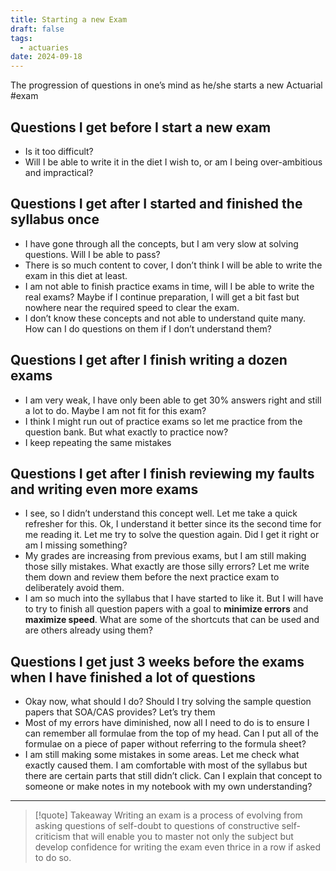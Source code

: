```yaml
---
title: Starting a new Exam
draft: false
tags:
  - actuaries
date: 2024-09-18
---
```

 The progression of questions in one’s mind as he/she starts a new Actuarial #exam
## Questions I get before I start a new exam

- Is it too difficult?
- Will I be able to write it in the diet I wish to, or am I being over-ambitious and impractical?

## Questions I get after I started and finished the syllabus once

- I have gone through all the concepts, but I am very slow at solving questions. Will I be able to pass?
- There is so much content to cover, I don’t think I will be able to write the exam in this diet at least.
- I am not able to finish practice exams in time, will I be able to write the real exams? Maybe if I continue preparation, I will get a bit fast but nowhere near the required speed to clear the exam.
- I don’t know these concepts and not able to understand quite many. How can I do questions on them if I don’t understand them?

## Questions I get after I finish writing a dozen exams

- I am very weak, I have only been able to get 30% answers right and still a lot to do. Maybe I am not fit for this exam?
- I think I might run out of practice exams so let me practice from the question bank. But what exactly to practice now?
- I keep repeating the same mistakes

## Questions I get after I finish reviewing my faults and writing even more exams

- I see, so I didn’t understand this concept well. Let me take a quick refresher for this. Ok, I understand it better since its the second time for me reading it. Let me try to solve the question again. Did I get it right or am I missing something?
- My grades are increasing from previous exams, but I am still making those silly mistakes. What exactly are those silly errors? Let me write them down and review them before the next practice exam to deliberately avoid them.
- I am so much into the syllabus that I have started to like it. But I will have to try to finish all question papers with a goal to **minimize errors** and **maximize speed**. What are some of the shortcuts that can be used and are others already using them?

## Questions I get just 3 weeks before the exams when I have finished a lot of questions

- Okay now, what should I do? Should I try solving the sample question papers that SOA/CAS provides? Let’s try them
- Most of my errors have diminished, now all I need to do is to ensure I can remember all formulae from the top of my head. Can I put all of the formulae on a piece of paper without referring to the formula sheet?
- I am still making some mistakes in some areas. Let me check what exactly caused them. I am comfortable with most of the syllabus but there are certain parts that still didn’t click. Can I explain that concept to someone or make notes in my notebook with my own understanding?

---

> [!quote] Takeaway
> Writing an exam is a process of evolving from asking questions of self-doubt to questions of constructive self-criticism that will enable you to master not only the subject but develop confidence for writing the exam even thrice in a row if asked to do so.